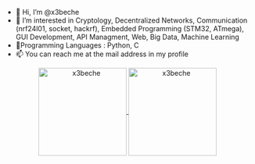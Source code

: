- 👋 Hi, I’m @x3beche
- 👀 I’m interested in Cryptology, Decentralized Networks, Communication (nrf24l01, socket, hackrf), Embedded Programming (STM32, ATmega), GUI Development, API Managment, Web, Big Data, Machine Learning
- 🌱Programming Languages : Python, C
- 📫 You can reach me at the mail address in my profile

<p align="center">
<a href="https://github.com/x3beche">
<img height="180em" align="center" src="https://github-readme-stats.vercel.app/api?username=x3beche&show_icons=true&locale=en&theme=dark&include_all_commits=true&count_private=true" alt="x3beche"/>
<img height="180em" align="center" src="https://github-readme-stats.vercel.app/api/top-langs?username=x3beche&show_icons=true&locale=en&layout=compact&langs_count=8&theme=dark" alt="x3beche"/>
</p>
<!--- https://github.com/anuraghazra/github-readme-stats -->
